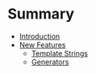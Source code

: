 # Summary

* [Introduction](README.md)
* [New Features](new_features.md)
   * [Template Strings](template_strings.md)
   * [Generators](generators.md)

